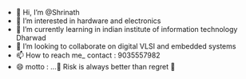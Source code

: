 - 👋 Hi, I’m @Shrinath
- 👀 I’m interested in hardware and electronics 
- 🌱 I’m currently learning in indian institute of information technology Dharwad 
- 💞️ I’m looking to collaborate on digital VLSI and embedded systems
- 📫 How to reach me_ contact : 9035557982
- 😄 motto : ...💫 Risk is always better than regret 💫


<!---
Callmeshivu621/Callmeshivu621 is a ✨ special ✨ repository because its `README.md` (this file) appears on your GitHub profile.
You can click the Preview link to take a look at your changes.
--->
